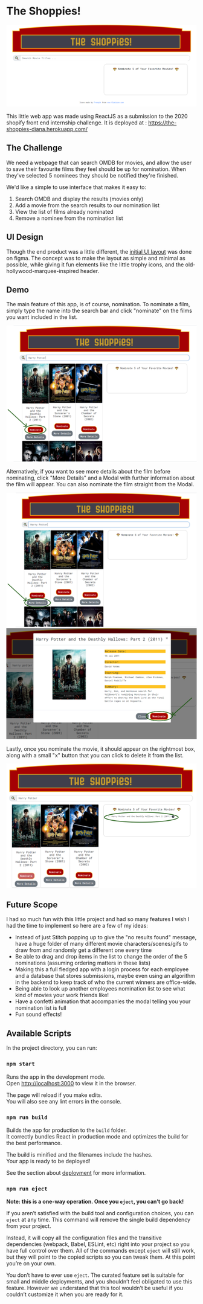 # The Shoppies!

![Main Page](/demo_images/The_Shoppies_Home.png)

This little web app was made using ReactJS as a submission to the 2020 shopify front end internship challenge. It is deployed at : https://the-shoppies-diana.herokuapp.com/

## The Challenge

We need a webpage that can search OMDB for movies, and allow the user to save their favourite films they feel should be up for nomination. When they've selected 5 nominees they should be notified they're finished.

We'd like a simple to use interface that makes it easy to:

1. Search OMDB and display the results (movies only)
2. Add a movie from the search results to our nomination list
3. View the list of films already nominated
4. Remove a nominee from the nomination list

## UI Design

Though the end product was a little different, the [initial UI layout](https://www.figma.com/file/E8CigwDUUtNEqBHSQIXvLd/The-Shoppies?node-id=0%3A1) was done on figma. The concept was to make the layout as simple and minimal as possible, while giving it fun elements like the little trophy icons, and the old-hollywood-marquee-inspired header.

## Demo

The main feature of this app, is of course, nomination. To nominate a film, simply type the name into the search bar and click "nominate" on the films you want included in the list.

![Main Nomination](/demo_images/Main_Nominate.png)

Alternatively, if you want to see more details about the film before nominating, click "More Details" and a Modal with further information about the film will appear. You can also nominate the film straight from the Modal.

![More Details](/demo_images/More_Details.png)
![Modal](/demo_images/Modal.png)

Lastly, once you nominate the movie, it should appear on the rightmost box, along with a small "x" button that you can click to delete it from the list.

![Nomination List](/demo_images/Nomination_List.png)

## Future Scope

I had so much fun with this little project and had so many features I wish I had the time to implement so here are a few of my ideas:

- Instead of just Stitch popping up to give the "no results found" message, have a huge folder of many different movie characters/scenes/gifs to draw from and randomly get a different one every time
- Be able to drag and drop items in the list to change the order of the 5 nominations (assuming ordering matters in these lists)
- Making this a full fledged app with a login process for each employee and a database that stores submissions, maybe even using an algorithm in the backend to keep track of who the current winners are office-wide.
- Being able to look up another employees nomination list to see what kind of movies your work friends like!
- Have a confetti animation that accompanies the modal telling you your nomination list is full
- Fun sound effects!

## Available Scripts

In the project directory, you can run:

### `npm start`

Runs the app in the development mode.\
Open [http://localhost:3000](http://localhost:3000) to view it in the browser.

The page will reload if you make edits.\
You will also see any lint errors in the console.

### `npm run build`

Builds the app for production to the `build` folder.\
It correctly bundles React in production mode and optimizes the build for the best performance.

The build is minified and the filenames include the hashes.\
Your app is ready to be deployed!

See the section about [deployment](https://facebook.github.io/create-react-app/docs/deployment) for more information.

### `npm run eject`

**Note: this is a one-way operation. Once you `eject`, you can’t go back!**

If you aren’t satisfied with the build tool and configuration choices, you can `eject` at any time. This command will remove the single build dependency from your project.

Instead, it will copy all the configuration files and the transitive dependencies (webpack, Babel, ESLint, etc) right into your project so you have full control over them. All of the commands except `eject` will still work, but they will point to the copied scripts so you can tweak them. At this point you’re on your own.

You don’t have to ever use `eject`. The curated feature set is suitable for small and middle deployments, and you shouldn’t feel obligated to use this feature. However we understand that this tool wouldn’t be useful if you couldn’t customize it when you are ready for it.
